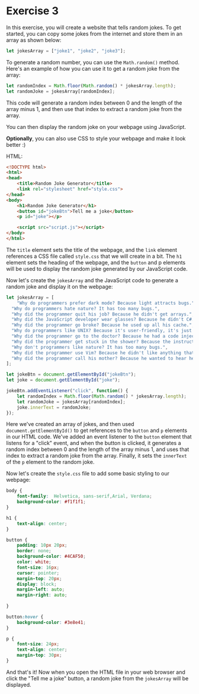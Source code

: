 # Exercise 3
In this exercise, you will create a website that tells random jokes. To get started, you can copy some jokes from the internet and store them in an array as shown below:

```javascript
let jokesArray = ["joke1", "joke2", "joke3"];
```
To generate a random number, you can use the `Math.random()` method. Here's an example of how you can use it to get a random joke from the array:
```js
let randomIndex = Math.floor(Math.random() * jokesArray.length);
let randomJoke = jokesArray[randomIndex];
```
This code will generate a random index between 0 and the length of the array minus 1, and then use that index to extract a random joke from the array.

You can then display the random joke on your webpage using JavaScript.

**Optionally**, you can also use CSS to style your webpage and make it look better :)

HTML:
```html
<!DOCTYPE html>
<html>
<head>
	<title>Random Joke Generator</title>
	<link rel="stylesheet" href="style.css">
</head>
<body>
	<h1>Random Joke Generator</h1>
	<button id="jokeBtn">Tell me a joke</button>
	<p id="joke"></p>

	<script src="script.js"></script>
</body>
</html>
```
The `title` element sets the title of the webpage, and the `link` element references a CSS file called `style.css` that we will create in a bit. The `h1` element sets the heading of the webpage, and the ``button`` and p elements will be used to display the random joke generated by our JavaScript code.

Now let's create the `jokesArray` and the JavaScript code to generate a random joke and display it on the webpage:
```js
let jokesArray = [
	"Why do programmers prefer dark mode? Because light attracts bugs.",
  "Why do programmers hate nature? It has too many bugs.",
  "Why did the programmer quit his job? Because he didn't get arrays.",
  "Why did the JavaScript developer wear glasses? Because he didn't C#.",
  "Why did the programmer go broke? Because he used up all his cache.",
  "Why do programmers like UNIX? Because it's user-friendly, it's just very particular about who its friends are.",
  "Why did the programmer go to the doctor? Because he had a code injection.",
  "Why did the programmer get stuck in the shower? Because the instructions on the shampoo bottle said: lather, rinse, repeat.",
  "Why don't programmers like nature? It has too many bugs.",
  "Why did the programmer use Vim? Because he didn't like anything that was too mainstream.",
  "Why did the programmer call his mother? Because he wanted to hear her byte.",
];

let jokeBtn = document.getElementById("jokeBtn");
let joke = document.getElementById("joke");

jokeBtn.addEventListener("click", function() {
	let randomIndex = Math.floor(Math.random() * jokesArray.length);
	let randomJoke = jokesArray[randomIndex];
	joke.innerText = randomJoke;
});
```
Here we've created an array of jokes, and then used `document.getElementById()` to get references to the `button` and `p` elements in our HTML code. We've added an event listener to the `button` element that listens for a "click" event, and when the button is clicked, it generates a random index between 0 and the length of the array minus 1, and uses that index to extract a random joke from the array. Finally, it sets the `innerText` of the `p` element to the random joke.

Now let's create the `style.css` file to add some basic styling to our webpage:
```css
body {
	font-family:  Helvetica, sans-serif,Arial, Verdana;
	background-color: #f1f1f1;
}

h1 {
	text-align: center;
}

button {
	padding: 10px 20px;
	border: none;
	background-color: #4CAF50;
	color: white;
	font-size: 16px;
	cursor: pointer;
	margin-top: 20px;
    display: block;
    margin-left: auto;
    margin-right: auto;
    
}

button:hover {
	background-color: #3e8e41;
}

p {
	font-size: 24px;
	text-align: center;
	margin-top: 30px;
}
```
And that's it! Now when you open the HTML file in your web browser and click the "Tell me a joke" button, a random joke from the `jokesArray` will be displayed.